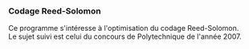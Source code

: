 ### Codage Reed-Solomon ###
Ce programme s'intéresse à l'optimisation du codage Reed-Solomon. \
Le sujet suivi est celui du concours de Polytechnique de l'année 2007.